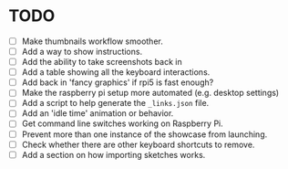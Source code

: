 # TODO

* [ ] Make thumbnails workflow smoother.
* [ ] Add a way to show instructions.
* [ ] Add the ability to take screenshots back in
* [ ] Add a table showing all the keyboard interactions.
* [ ] Add back in 'fancy graphics' if rpi5 is fast enough?
* [ ] Make the raspberry pi setup more automated (e.g. desktop settings)
* [ ] Add a script to help generate the `_links.json` file.
* [ ] Add an 'idle time' animation or behavior.
* [ ] Get command line switches working on Raspberry Pi.
* [ ] Prevent more than one instance of the showcase from launching.
* [ ] Check whether there are other keyboard shortcuts to remove.
* [ ] Add a section on how importing sketches works.
